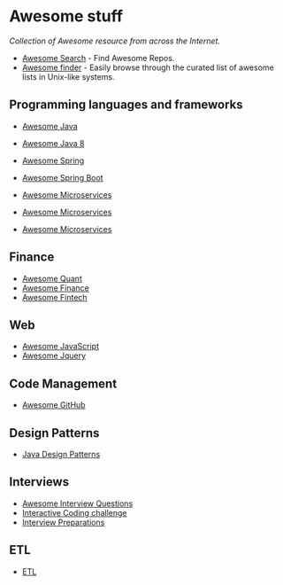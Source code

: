 # Awesome stuff

*Collection of Awesome resource from across the Internet.*

* [Awesome Search](https://awesomelists.top/) - Find Awesome Repos.
* [Awesome finder](https://www.ostechnix.com/easily-find-awesome-projects-resources-hosted-github) - Easily browse through the curated list of awesome lists in Unix-like systems.

## Programming languages and frameworks
* [Awesome Java](https://github.com/akullpp/awesome-java)
* [Awesome Java 8](https://github.com/tedyoung/awesome-java8)

* [Awesome Spring ](https://github.com/JStumpp/awesome-spring)
* [Awesome Spring Boot](https://github.com/stunstunstun/awesome-spring-boot)

* [Awesome Microservices](https://github.com/mfornos/awesome-microservices)
* [Awesome Microservices](https://github.com/wanghaisheng/awesome-microservice)
* [Awesome Microservices](https://github.com/olalonde/awesome-microservice-archs)

## Finance
- [Awesome Quant](https://github.com/wilsonfreitas/awesome-quant)
- [Awesome Finance](https://github.com/quantmind/awesome-open-finance)
- [Awesome Fintech](https://github.com/7kfpun/awesome-fintech)

## Web
* [Awesome JavaScript](https://github.com/sorrycc/awesome-javascript)
* [Awesome Jquery](https://github.com/petk/awesome-jquery)

## Code Management
* [Awesome GitHub](https://github.com/fffaraz/awesome-github)

## Design Patterns
* [Java Design Patterns](https://github.com/iluwatar/java-design-patterns)

## Interviews
* [Awesome Interview Questions](https://github.com/MaximAbramchuck/awesome-interview-questions)
* [Interactive Coding challenge](https://github.com/donnemartin/interactive-coding-challenges)
* [Interview Preparations](https://github.com/samgh/Byte-by-Byte-Solutions.git)

## ETL
* [ETL](https://github.com/pawl/awesome-etl)

